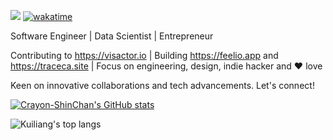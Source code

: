 ![](https://visitor-badge.laobi.icu/badge?page_id=mengxi.readme) [![wakatime](https://wakatime.com/badge/user/5cbcbee9-e94d-469d-ac0b-617d76070332.svg)](https://wakatime.com/@5cbcbee9-e94d-469d-ac0b-617d76070332)

Software Engineer | Data Scientist | Entrepreneur

Contributing to https://visactor.io | Building https://feelio.app and https://traceca.site | Focus on engineering, design, indie hacker and ❤️ love

Keen on innovative collaborations and tech advancements. Let's connect!

[![Crayon-ShinChan's GitHub stats](https://github-readme-stats.vercel.app/api?username=mengxi-ream&include_all_commits=true)](https://github.com/anuraghazra/github-readme-stats)

![Kuiliang's top langs](https://github-readme-stats.vercel.app/api/top-langs?username=mengxi-ream&hide=tex,jupyter%20notebook,mdx,scss&layout=compact)

<!--START_SECTION:waka-->

<!--END_SECTION:waka-->
